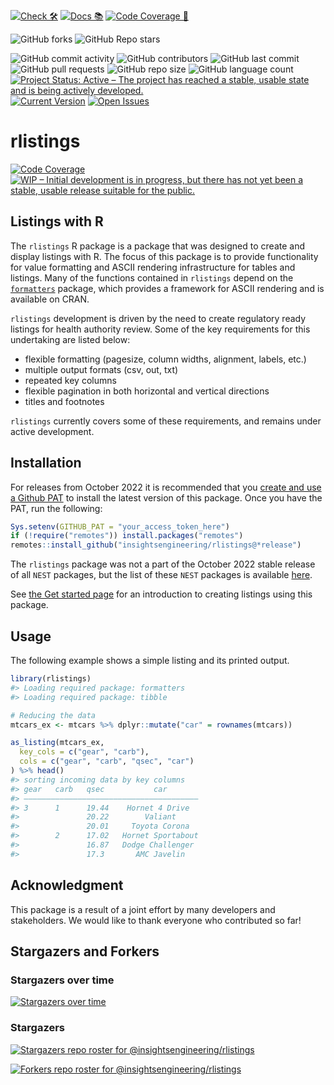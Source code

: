 

<!-- start badges -->
[![Check 🛠](https://github.com/insightsengineering//actions/workflows/check.yaml/badge.svg)](https://github.com/insightsengineering//actions/workflows/check.yaml)
[![Docs 📚](https://github.com/insightsengineering//actions/workflows/docs.yaml/badge.svg)](https://insightsengineering.github.io//)
[![Code Coverage 📔](https://raw.githubusercontent.com/insightsengineering//_xml_coverage_reports/data/main/badge.svg)](https://raw.githubusercontent.com/insightsengineering//_xml_coverage_reports/data/main/coverage.xml)

![GitHub forks](https://img.shields.io/github/forks/insightsengineering/?style=social)
![GitHub Repo stars](https://img.shields.io/github/stars/insightsengineering/?style=social)

![GitHub commit activity](https://img.shields.io/github/commit-activity/m/insightsengineering/)
![GitHub contributors](https://img.shields.io/github/contributors/insightsengineering/)
![GitHub last commit](https://img.shields.io/github/last-commit/insightsengineering/)
![GitHub pull requests](https://img.shields.io/github/issues-pr/insightsengineering/)
![GitHub repo size](https://img.shields.io/github/repo-size/insightsengineering/)
![GitHub language count](https://img.shields.io/github/languages/count/insightsengineering/)
[![Project Status: Active – The project has reached a stable, usable state and is being actively developed.](https://www.repostatus.org/badges/latest/active.svg)](https://www.repostatus.org/#active)
[![Current Version](https://img.shields.io/github/r-package/v/insightsengineering//main?color=purple\&label=package%20version)](https://github.com/insightsengineering//tree/main)
[![Open Issues](https://img.shields.io/github/issues-raw/insightsengineering/?color=red\&label=open%20issues)](https://github.com/insightsengineering//issues?q=is%3Aissue+is%3Aopen+sort%3Aupdated-desc)
<!-- end badges -->


<!-- README.md is generated from README.Rmd. Please edit that file -->

# rlistings

[![Code
Coverage](https://raw.githubusercontent.com/insightsengineering/rlistings/_xml_coverage_reports/data/main/badge.svg)](https://raw.githubusercontent.com/insightsengineering/rlistings/_xml_coverage_reports/data/main/coverage.xml)
[![WIP – Initial development is in progress, but there has not yet been
a stable, usable release suitable for the
public.](https://www.repostatus.org/badges/latest/wip.svg)](https://www.repostatus.org/#wip)

## Listings with R

The `rlistings` R package is a package that was designed to create and
display listings with R. The focus of this package is to provide
functionality for value formatting and ASCII rendering infrastructure
for tables and listings. Many of the functions contained in `rlistings`
depend on the
[`formatters`](https://insightsengineering.github.io/formatters/)
package, which provides a framework for ASCII rendering and is available
on CRAN.

`rlistings` development is driven by the need to create regulatory ready
listings for health authority review. Some of the key requirements for
this undertaking are listed below:

- flexible formatting (pagesize, column widths, alignment, labels,
  etc.)
- multiple output formats (csv, out, txt)
- repeated key columns
- flexible pagination in both horizontal and vertical directions
- titles and footnotes

`rlistings` currently covers some of these requirements, and remains
under active development.

## Installation

For releases from October 2022 it is recommended that you [create and
use a Github
PAT](https://docs.github.com/en/github/authenticating-to-github/keeping-your-account-and-data-secure/creating-a-personal-access-token)
to install the latest version of this package. Once you have the PAT,
run the following:

``` r
Sys.setenv(GITHUB_PAT = "your_access_token_here")
if (!require("remotes")) install.packages("remotes")
remotes::install_github("insightsengineering/rlistings@*release")
```

The `rlistings` package was not a part of the October 2022 stable
release of all `NEST` packages, but the list of these `NEST` packages is
available
[here](https://github.com/insightsengineering/depository#readme).

See [the Get started
page](https://insightsengineering.github.io/rlistings/main/articles/rlistings.html)
for an introduction to creating listings using this package.

## Usage

The following example shows a simple listing and its printed output.

``` r
library(rlistings)
#> Loading required package: formatters
#> Loading required package: tibble

# Reducing the data
mtcars_ex <- mtcars %>% dplyr::mutate("car" = rownames(mtcars))

as_listing(mtcars_ex,
  key_cols = c("gear", "carb"),
  cols = c("gear", "carb", "qsec", "car")
) %>% head()
#> sorting incoming data by key columns
#> gear   carb   qsec           car       
#> ———————————————————————————————————————
#> 3      1      19.44    Hornet 4 Drive  
#>               20.22        Valiant     
#>               20.01     Toyota Corona  
#>        2      17.02   Hornet Sportabout
#>               16.87   Dodge Challenger 
#>               17.3       AMC Javelin
```

## Acknowledgment

This package is a result of a joint effort by many developers and
stakeholders. We would like to thank everyone who contributed so far!

## Stargazers and Forkers

### Stargazers over time

[![Stargazers over
time](https://starchart.cc/insightsengineering/rlistings.svg)](https://starchart.cc/insightsengineering/rlistings)

### Stargazers

[![Stargazers repo roster for
@insightsengineering/rlistings](https://reporoster.com/stars/insightsengineering/rlistings)](https://github.com/insightsengineering/rlistings/stargazers)

[![Forkers repo roster for
@insightsengineering/rlistings](https://reporoster.com/forks/insightsengineering/rlistings)](https://github.com/insightsengineering/rlistings/network/members)
